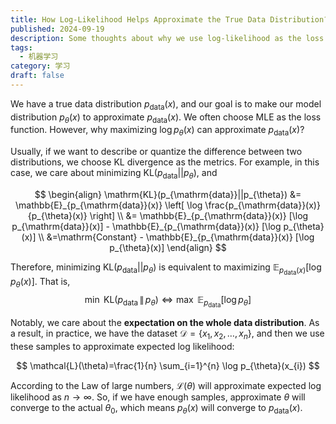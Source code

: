 ```yaml
---
title: How Log-Likelihood Helps Approximate the True Data Distribution?
published: 2024-09-19
description: Some thoughts about why we use log-likelihood as the loss function when we approximate the true data distribution.
tags:
  - 机器学习
category: 学习
draft: false
---
```


We have a true data distribution $p_{\mathrm{data}}(x)$, and our goal is to make our model distribution $p_{\theta}(x)$ to approximate $p_{\mathrm{data}}(x)$. We often choose MLE as the loss function. However, why maximizing $\log p_{\theta}(x)$ can approximate $p_{\mathrm{data}}(x)$?

Usually, if we want to describe or quantize the difference between two distributions, we choose KL divergence as the metrics. For example, in this case, we care about minimizing $\mathrm{KL}(p_{\mathrm{data}}||p_{\theta})$, and

$$
\begin{align}
\mathrm{KL}(p_{\mathrm{data}}||p_{\theta}) &= \mathbb{E}_{p_{\mathrm{data}}(x)} \left[ \log \frac{p_{\mathrm{data}}(x)}{p_{\theta}(x)} \right] \\
&= \mathbb{E}_{p_{\mathrm{data}}(x)} [\log p_{\mathrm{data}}(x)] - \mathbb{E}_{p_{\mathrm{data}}(x)} [\log p_{\theta}(x)] \\
&=\mathrm{Constant} - \mathbb{E}_{p_{\mathrm{data}}(x)} [\log p_{\theta}(x)]
\end{align}
$$

Therefore, minimizing $\mathrm{KL}(p_{\mathrm{data}}||p_{\theta})$ is equivalent to maximizing $\mathbb{E}_{p_{\mathrm{data}}(x)} [\log p_{\theta}(x)]$. That is,
$$
\min\ \text{KL}(p_{\text{data}} \, \| \, p_{\theta}) \iff \max\ \mathbb{E}_{p_{\text{data}}} [\log p_{\theta}]
$$

Notably, we care about the **expectation on the whole data distribution**. As a result, in practice, we have the dataset $\mathcal{D}=\{ x_{1},x_{2},\dots,x_{n} \}$, and then we use these samples to approximate expected log likelihood:

$$
\mathcal{L}(\theta)=\frac{1}{n} \sum_{i=1}^{n} \log p_{\theta}(x_{i})
$$

According to the Law of large numbers, $\mathcal{L}(\theta)$ will approximate expected log likelihood as $n\to \infty$. So, if we have enough samples, approximate $\theta$ will converge to the actual $\theta_{0}$, which means $p_{\theta}(x)$ will converge to $p_{\mathrm{data}}(x)$.

